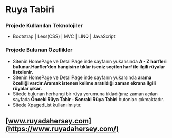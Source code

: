 # Ruya Tabiri
### Projede Kullanılan Teknolojiler  <br/>
* Bootstrap | Less(CSS) | MVC | LINQ | JavaScript <br/>
 
### Projede Bulunan Özellikler <br/>
* Sitenin HomePage ve DetailPage inde sayfanın yukarısında **A - Z harfleri bulunur.Harfler'den hangisine tıklar iseniz seçilen harf ile ilgili rüyalar listelenir.** <br/>
* Sitenin HomePage ve DetailPage inde sayfanın yukarsında **arama özelliği vardır.Aramak istenen kelime aratıldığı zaman ekrana ilgili rüyalar çıkar.** <br/>
* Sitede bulunan herhangi bir rüya yorumuna tıkladığınız zaman açılan sayfada **Önceki Rüya Tabir - Sonraki Rüya Tabiri** butonları çıkmaktadır. <br/>
* Sitede XpagedList kullanıılmıştır.


## [www.ruyadahersey.com](https://www.ruyadahersey.com/)

